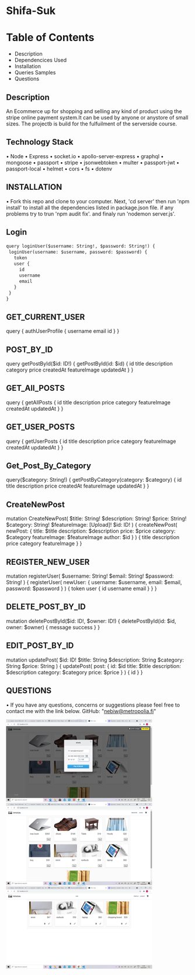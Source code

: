
# Shifa-Suk

# Table of Contents
* Description
* Dependencices Used
* Installation
* Queries Samples
* Questions

## Description

An Ecommerce up for shopping and selling any kind of product using the stripe online payment system.It can be used by anyone or anystore of small sizes. The projectb is build for the fulfuilment of the serverside course.


## Technology Stack

• Node • Express • socket.io • apollo-server-express • graphql • mongoose • passport • stripe • jsonwebtoken • multer • passport-jwt • passport-local • helmet • cors • fs • dotenv

## INSTALLATION 

• Fork this repo and clone to your computer. Next, 'cd server' then run 'npm install' to install all the dependencies listed in package.json file. if any problems try to trun 'npm audit fix'. and finaly run 'nodemon server.js'.



## Login

   ````
   query loginUser($username: String!, $password: String!) {
    loginUser(username: $username, password: $password) {
      token
      user {
        id
        username
        email
      }
    }
  }
  
  ````

## GET_CURRENT_USER

  query {
    authUserProfile {
      username
      email
      id
    }
  }


## POST_BY_ID

  query getPostById($id: ID!) {
    getPostById(id: $id) {
      id
      title
      description
      category
      price
      createdAt
      featureImage
      updatedAt
    }
  }

## GET_All_POSTS

  query {
    getAllPosts {
      id
      title
      description
      price
      category
      featureImage
      createdAt
      updatedAt
    }
  }


## GET_USER_POSTS

  query {
    getUserPosts {
      id
      title
      description
      price
      category
      featureImage
      createdAt
      updatedAt
    }
  }


## Get_Post_By_Category

  query($category: String!) {
    getPostByCategory(category: $category) {
      id
      title
      description
      price
      createdAt
      featureImage
      updatedAt
    }
  }
  
 ## CreateNewPost
 
  mutation CreateNewPost(
    $title: String!
    $description: String!
    $price: String!
    $category: String!
    $featureImage: [Upload]!
    $id: ID!
  ) {
    createNewPost(
      newPost: {
        title: $title
        description: $description
        price: $price
        category: $category
        featureImage: $featureImage
        author: $id
      }
    ) {
      title
      description
      price
      category
      featureImage
    }
  }


## REGISTER_NEW_USER

  mutation registerUser(
    $username: String!
    $email: String!
    $password: String!
  ) {
    registerUser(
      newUser: { username: $username, email: $email, password: $password }
    ) {
      token
      user {
        id
        username
        email
      }
    }
  }


## DELETE_POST_BY_ID

  mutation deletePostById($id: ID!, $owner: ID!) {
    deletePostById(id: $id, owner: $owner) {
      message
      success
    }
  }


## EDIT_POST_BY_ID

  mutation updatePost(
    $id: ID!
    $title: String
    $description: String
    $category: String
    $price: String
  ) {
    updatePost(
      post: {
        id: $id
        title: $title
        description: $description
        category: $category
        price: $price
      }
    ) {
      id
    }
  }



## QUESTIONS

• If you have any questions, concerns or suggestions please feel free to contact me with the link below. GitHub: "nebiw@metropolia.fi"



<img src="payement.png" width="400">
<img src="store.png" width="400">
<img src="userproducts.png" width="400">
